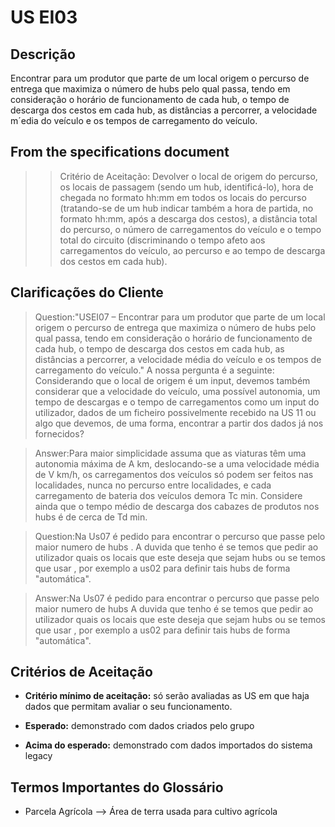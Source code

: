 # US EI03 

## Descrição

Encontrar para um produtor que parte de um local origem o percurso de entrega que maximiza o número de hubs pelo qual passa, tendo em consideração o horário de funcionamento de cada hub, o tempo de descarga dos cestos em cada hub, as distâncias a percorrer, a velocidade m´edia do veículo e os tempos de carregamento do veículo.

## From the specifications document
>>Critério de Aceitação: Devolver o local de origem do percurso, os locais de passagem (sendo um hub, identificá-lo), hora de chegada no formato hh:mm em todos os locais do percurso (tratando-se de um hub indicar também a hora de partida, no formato hh:mm, após a descarga dos cestos), a distância total do percurso, o número de carregamentos do veículo e o tempo total do circuito (discriminando o tempo afeto aos carregamentos do veículo, ao percurso e ao tempo de descarga dos cestos em cada hub).


## Clarificações do Cliente 

>Question:"USEI07 – Encontrar para um produtor que parte de um local origem o percurso de entrega que maximiza o número de hubs pelo qual passa, tendo em consideração o horário de funcionamento de cada hub, o tempo de descarga dos cestos em cada hub, as distâncias a percorrer, a velocidade média do veículo e os tempos de carregamento do veículo."
A nossa pergunta é a seguinte: Considerando que o local de origem é um input, devemos também considerar que a velocidade do veículo, uma possível autonomia, um tempo de descargas e o tempo de carregamentos como um input do utilizador, dados de um ficheiro possivelmente recebido na US 11 ou algo que devemos, de uma forma, encontrar a partir dos dados já nos fornecidos?

>Answer:Para maior simplicidade assuma que as viaturas têm uma autonomia máxima de A km, deslocando-se a uma velocidade média de V km/h, os carregamentos dos veículos só podem ser feitos nas localidades, nunca no percurso entre localidades, e cada carregamento de bateria dos veículos demora Tc min. Considere ainda que o tempo médio de descarga dos cabazes de produtos nos hubs é de cerca de Td min.

 >Question:Na Us07 é pedido para encontrar o percurso que passe pelo maior numero de hubs .
A duvida que tenho é se temos que pedir ao utilizador quais os locais que este deseja que sejam hubs ou se temos que usar , por exemplo a us02 para definir tais hubs de forma "automática".

>Answer:Na Us07 é pedido para encontrar o percurso que passe pelo maior numero de hubs 
A duvida que tenho é se temos que pedir ao utilizador quais os locais que este deseja que sejam hubs ou se temos que usar , por exemplo a us02 para definir tais hubs de forma "automática".


## Critérios de Aceitação

- **Critério mínimo de aceitação:** só serão avaliadas as US em que haja dados que permitam avaliar o seu funcionamento.

- **Esperado:** demonstrado com dados criados pelo grupo

- **Acima do esperado:** demonstrado com dados importados do sistema legacy


## Termos Importantes do Glossário

- Parcela Agrícola —> Área de terra usada para cultivo agrícola



